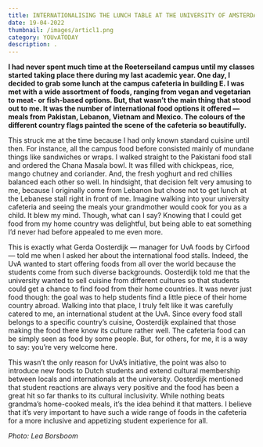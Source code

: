 ```yaml
---
title: INTERNATIONALISING THE LUNCH TABLE AT THE UNIVERSITY OF AMSTERDAM
date: 19-04-2022
thumbnail: /images/articl1.png
category: YOUvATODAY
description: .
---
```

**I had never spent much time at the Roeterseiland campus until my classes started taking place there during my last academic year. One day, I decided to grab some lunch at the campus cafeteria in building E. I was met with a wide assortment of foods, ranging from vegan and vegetarian to meat- or fish-based options. But, that wasn’t the main thing that stood out to me. It was the number of international food options it offered — meals from Pakistan, Lebanon, Vietnam and Mexico. The colours of the different country flags painted the scene of the cafeteria so beautifully.**

This struck me at the time because I had only known standard cuisine until then. For instance, all the campus food before consisted mainly of mundane things like sandwiches or wraps. I walked straight to the Pakistani food stall and ordered the Chana Masala bowl. It was filled with chickpeas, rice, mango chutney and coriander. And, the fresh yoghurt and red chillies balanced each other so well. In hindsight, that decision felt very amusing to me, because I originally come from Lebanon but chose not to get lunch at the Lebanese stall right in front of me. Imagine walking into your university cafeteria and seeing the meals your grandmother would cook for you as a child. It blew my mind. Though, what can I say? Knowing that I could get food from my home country was delightful, but being able to eat something I’d never had before appealed to me even more. 

This is exactly what Gerda Oosterdijk — manager for UvA foods by Cirfood — told me when I asked her about the international food stalls. Indeed, the UvA wanted to start offering foods from all over the world because the students come from such diverse backgrounds. Oosterdijk told me that the university wanted to sell cuisine from different cultures so that students could get a chance to find food from their home countries. It was never just food though: the goal was to help students find a little piece of their home country abroad. Walking into that place, I truly felt like it was carefully catered to me, an international student at the UvA. Since every food stall belongs to a specific country’s cuisine, Oosterdijk explained that those making the food there know its culture rather well. The cafeteria food can be simply seen as food by some people. But, for others, for me, it is a way to say: you’re very welcome here. 

This wasn’t the only reason for UvA’s initiative, the point was also to introduce new foods to Dutch students and extend cultural membership between locals and internationals at the university. Oosterdijk mentioned that student reactions are always very positive and the food has been a great hit so far thanks to its cultural inclusivity. While nothing beats grandma’s home-cooked meals, it’s the idea behind it that matters. I believe that it’s very important to have such a wide range of foods in the cafeteria for a more inclusive and appetizing student experience for all.

*Photo: Lea Borsboom*